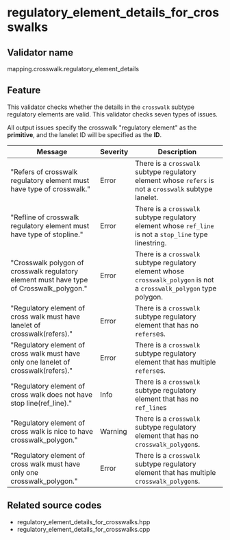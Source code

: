 # regulatory_element_details_for_crosswalks

## Validator name

mapping.crosswalk.regulatory_element_details

## Feature

This validator checks whether the details in the `crosswalk` subtype regulatory elements are valid.
This validator checks seven types of issues.

All output issues specify the crosswalk "regulatory element" as the **primitive**, and the lanelet ID will be specified as the **ID**.

| Message                                                                                  | Severity | Description                                                                                                            |
| ---------------------------------------------------------------------------------------- | -------- | ---------------------------------------------------------------------------------------------------------------------- |
| "Refers of crosswalk regulatory element must have type of crosswalk."                    | Error    | There is a `crosswalk` subtype regulatory element whose `refers` is not a `crosswalk` subtype lanelet.                 |
| "Refline of crosswalk regulatory element must have type of stopline."                    | Error    | There is a `crosswalk` subtype regulatory element whose `ref_line` is not a `stop_line` type linestring.               |
| "Crosswalk polygon of crosswalk regulatory element must have type of Crosswalk_polygon." | Error    | There is a `crosswalk` subtype regulatory element whose `crosswalk_polygon` is not a `crosswalk_polygon` type polygon. |
| "Regulatory element of cross walk must have lanelet of crosswalk(refers)."               | Error    | There is a `crosswalk` subtype regulatory element that has no `refers`es.                                              |
| "Regulatory element of cross walk must have only one lanelet of crosswalk(refers)."      | Error    | There is a `crosswalk` subtype regulatory element that has multiple `refers`es.                                        |
| "Regulatory element of cross walk does not have stop line(ref_line)."                    | Info     | There is a `crosswalk` subtype regulatory element that has no `ref_line`s                                              |
| "Regulatory element of cross walk is nice to have crosswalk_polygon."                    | Warning  | There is a `crosswalk` subtype regulatory element that has no `crosswalk_polygon`s.                                    |
| "Regulatory element of cross walk must have only one crosswalk_polygon."                 | Error    | There is a `crosswalk` subtype regulatory element that has multiple `crosswalk_polygon`s.                              |

## Related source codes

- regulatory_element_details_for_crosswalks.hpp
- regulatory_element_details_for_crosswalks.cpp
